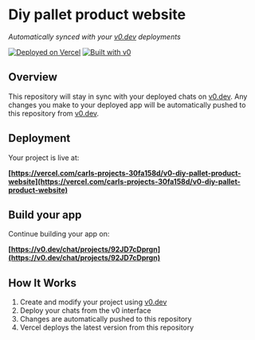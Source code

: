 # Diy pallet product website

*Automatically synced with your [v0.dev](https://v0.dev) deployments*

[![Deployed on Vercel](https://img.shields.io/badge/Deployed%20on-Vercel-black?style=for-the-badge&logo=vercel)](https://vercel.com/carls-projects-30fa158d/v0-diy-pallet-product-website)
[![Built with v0](https://img.shields.io/badge/Built%20with-v0.dev-black?style=for-the-badge)](https://v0.dev/chat/projects/92JD7cDprgn)

## Overview

This repository will stay in sync with your deployed chats on [v0.dev](https://v0.dev).
Any changes you make to your deployed app will be automatically pushed to this repository from [v0.dev](https://v0.dev).

## Deployment

Your project is live at:

**[https://vercel.com/carls-projects-30fa158d/v0-diy-pallet-product-website](https://vercel.com/carls-projects-30fa158d/v0-diy-pallet-product-website)**

## Build your app

Continue building your app on:

**[https://v0.dev/chat/projects/92JD7cDprgn](https://v0.dev/chat/projects/92JD7cDprgn)**

## How It Works

1. Create and modify your project using [v0.dev](https://v0.dev)
2. Deploy your chats from the v0 interface
3. Changes are automatically pushed to this repository
4. Vercel deploys the latest version from this repository